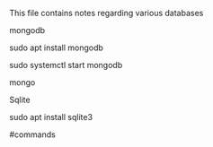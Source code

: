 This file contains notes regarding various databases

mongodb

sudo apt install mongodb

sudo systemctl start mongodb

mongo


Sqlite

sudo apt install sqlite3

#commands
